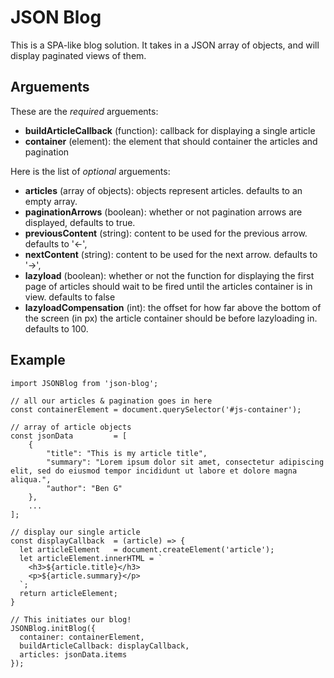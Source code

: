 # JSON Blog

This is a SPA-like blog solution. It takes in a JSON array of objects, and will display paginated views of them.

## Arguements

These are the *required* arguements:

* **buildArticleCallback** (function): callback for displaying a single article
* **container** (element): the element that should container the articles and pagination

Here is the list of *optional* arguements:

* **articles** (array of objects): objects represent articles. defaults to an empty array.
* **paginationArrows** (boolean): whether or not pagination arrows are displayed, defaults to true.
* **previousContent** (string): content to be used for the previous arrow. defaults to '&#8592;',
* **nextContent** (string): content to be used for the next arrow. defaults to '&#8594;',
* **lazyload** (boolean): whether or not the function for displaying the first page of articles should wait to be fired until the articles container is in view. defaults to false
* **lazyloadCompensation** (int): the offset for how far above the bottom of the screen (in px) the article container should be before lazyloading in. defaults to 100.

## Example

```
import JSONBlog from 'json-blog';

// all our articles & pagination goes in here
const containerElement = document.querySelector('#js-container');

// array of article objects
const jsonData         = [
	{
		"title": "This is my article title",
		"summary": "Lorem ipsum dolor sit amet, consectetur adipiscing elit, sed do eiusmod tempor incididunt ut labore et dolore magna aliqua.",
		"author": "Ben G"
	},
	...
];

// display our single article
const displayCallback  = (article) => {
  let articleElement   = document.createElement('article');
  let articleElement.innerHTML = `
  	<h3>${article.title}</h3>
  	<p>${article.summary}</p>
  `;
  return articleElement;
}

// This initiates our blog!
JSONBlog.initBlog({
  container: containerElement,
  buildArticleCallback: displayCallback,
  articles: jsonData.items
});
```
